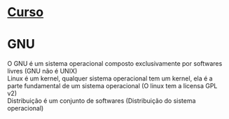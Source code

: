 # [Curso](https://www.youtube.com/watch?v=SZMIL87CyVE&list=PLuf64C8sPVT9L452PqdyYCNslctvCMs_n)

# GNU <br>

O GNU é um sistema operacional composto exclusivamente por softwares livres (GNU não é UNIX) <br>
Linux é um kernel, qualquer sistema operacional tem um kernel, ela é a parte fundamental de um sistema operacional (O linux tem a licensa GPL v2) <br>
Distribuição é um conjunto de softwares (Distribuição do sistema operacional) <br>
